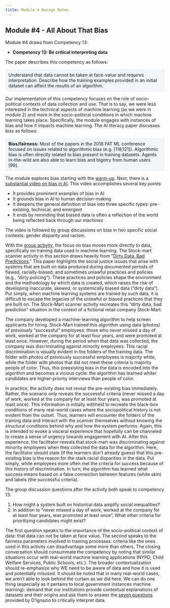 ```yaml
---
title: Module 4 Design Notes
---
```


## Module #4 - All About That Bias 

<p></p>

Module #4 draws from Competency 13: 

* **Competency 13: Be critical interpreting data**

The paper describes this competency as follows:

<div style="background-color:#F3F4F8;padding:10px;">Understand that data cannot be taken at face-value and requires interpretation. Describe how the training examples provided in an initial dataset can affect the results of an algorithm.</div><p></p>

Our implementation of this competency focuses on the role of socio-political contexts of data collection and use. That is to say, we were less interested in the technical aspects of machine learning (as we were in module 2) and more in the socio-political conditions in which machine learning takes place. Specifically, the module engages with instances of bias and how it impacts machine learning. The AI literacy paper discusses bias as follows:

<div style="background-color:#F3F4F8;padding:10px;"><b>Bias/fairness:</b> Most of the papers in the 2018 FAT ML conference focused on issues related to algorithmic bias (e.g. [118,121]). Algorithmic bias is often directly related to bias present in training datasets. Agents in-the-wild are also able to learn bias and bigotry from human users [99].</div><p></p>

The module explores bias starting with the [warm-up](https://dataresponsibly.github.io/we-are-ai/modules/all-about-that-bias/index/). Next, there is a [substantial video on bias in AI](https://dataresponsibly.github.io/we-are-ai/modules/all-about-that-bias/exploring-bias/). This video accomplishes several key points:

* It provides prominent examples of bias in AI 
* It grounds bias in AI to human decision-making 
* It deepens the general definition of bias into three specific types: pre-existing, technical, and emergent
* It ends by reminding that biased data is often a reflection of the world being reflected back through our machines 

The video is followed by group discussions on bias in two specific social contexts: gender disparity and racism. 

With the [group activity](https://dataresponsibly.github.io/we-are-ai/modules/all-about-that-bias/dirty-data-bad-predictions/), the focus on bias moves more directly to data, specifically on training data used in machine learning. The Stock-mart scanner activity in this section draws heavily from "[Dirty Data, Bad Predictions](https://drive.google.com/file/d/1x_4zxwLIpwp7DttveddXRWgNlwySWouL/view)." This paper highlights the social justice issues that arise with systems that are built on data produced during documented periods of flawed, racially-biased, and sometimes unlawful practices and policies (e.g., “dirty policing”). These
practices and policies shape the environment and the methodology by which data is created, which raises the risk of developing inaccurate, skewed, or systemically biased data (“dirty data”). Put simply, when machine learning systems are trained by such data, it is difficult to escape the legacies of the unlawful or biased practices that they are built on. The Stock-Mart scanner activity recreates this “dirty data, bad prediction” situation in the context of a fictional retail company Stock-Mart. 

The company developed a machine-learning algorithm to help screen applicants for hiring. Stock-Mart trained this algorithm using data (photos) of previously “successful” employees: those who never missed a day of work, worked at the company for at least four years, and were promoted at least once. However, during the period when that data was collected, the company was discriminating against minority employees. This racial discrimination is visually evident in the folders of the training data. The folder with photos of previously successful employees is majority white, while the folder with photos that did not meet these criteria is majority people of color. Thus, this preexisting bias in the data is encoded into the algorithm and becomes a vicious cycle: the algorithm has learned whiter candidates are higher-priority interviews than people of color. 

In practice, the activity does not reveal the pre-existing bias immediately. Rather, the scenario only reveals the successful criteria (never missed a day of work, worked at the company for at least four years, was promoted at least once). This information is initially withheld to recreate the black-box conditions of many real-world cases where the sociopolitical history is not evident from the outset. Thus, learners will encounter the folders of the training data and interact with the scanner themselves without knowing the structural conditions behind why and how the system performs. Again, this is intended to evoke a visceral experience that hopefully can be channeled to create a sense of urgency towards engagement with AI. After this experience, the facilitator reveals that stock-mart was discriminating against minority employees when they collected the data for the algorithm. Here, the facilitator should state (if the learners don’t already guess) that this pre-existing bias is the reason for the stark racial disparities in the data. Put simply, white employees more often met the criteria for success because of this history of discrimination. In turn, the algorithm has learned what success means based on a false connection between features (white skin) and labels (the successful criteria).

The group discussion questions after the activity both speak to competency 13:
1. How might a system built on historical data amplify social inequalities?
1. In addition to “never missed a day of work, worked at the company for at least four years, was promoted at least once”, What other criteria for prioritizing candidates might exist?

The first question speaks to the importance of the socio-political context of data: that data can not be taken at face value. The second speaks to the fairness parameters involved in training processes: criteria like the ones used in this activity can disadvantage some more than others. The closing conversation should consummate the competency by noting that similar situations occur with real-world machine learning applications (NYPD, Child Welfare Services, Public Schools, etc.). The broader contextualization should re-emphasize why WE need to be aware of data and how it is used and potentially misused. It should be noted that in many real-world cases, we aren’t able to look behind the curtain as we did here. We can do one thing (especially as it pertains to local government instances machine learning): demand that our institutions provide contextual explanations of datasets and their origins and ask them to answer the [seven questions](https://dataresponsibly.github.io/we-are-ai/modules/all-about-that-bias/wrap-up/) provided by D’Ignazio to critically interpret data.
